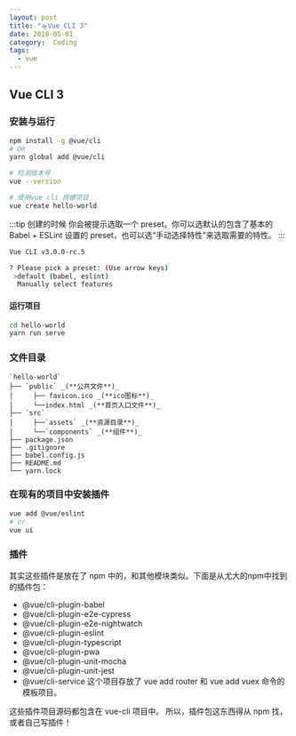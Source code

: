 ```yaml
---
layout: post
title: "🛸Vue CLI 3"
date: 2018-05-01
category:  Coding
tags:
  - vue
---
```


## Vue CLI 3
### 安装与运行
```bash
npm install -g @vue/cli
# OR
yarn global add @vue/cli

# 检测版本号
vue --version

# 使用vue cli 搭建项目
vue create hello-world

```
:::tip
创建的时候 你会被提示选取一个 preset。你可以选默认的包含了基本的 Babel + ESLint 设置的 preset，也可以选“手动选择特性”来选取需要的特性。
:::
```bash
Vue CLI v3.0.0-rc.5

? Please pick a preset: (Use arrow keys)
 >default (babel, eslint)
  Manually select features
```

#### 运行项目
```bash
cd hello-world
yarn run serve
```
### 文件目录
```
`hello-world`
├── `public` _(**公共文件**)_
│     ├── favicon.ico _(**ico图标**)_
│     └──index.html _(**首页入口文件**)_
├── `src`
│     ├──`assets` _(**资源目录**)_
│     └──`components` _(**组件**)_
├── package.json
├── .gitignore
├── babel.config.js
├── README.md
└── yarn.lock
```
### 在现有的项目中安装插件
```bash
vue add @vue/eslint
# or 
vue ui
```

### 插件
其实这些插件是放在了 npm 中的，和其他模块类似。下面是从尤大的npm中找到的插件包：

- @vue/cli-plugin-babel
- @vue/cli-plugin-e2e-cypress
- @vue/cli-plugin-e2e-nightwatch
- @vue/cli-plugin-eslint
- @vue/cli-plugin-typescript
- @vue/cli-plugin-pwa
- @vue/cli-plugin-unit-mocha
- @vue/cli-plugin-unit-jest
- @vue/cli-service 这个项目存放了 vue add router 和 vue add vuex 命令的模板项目。

这些插件项目源码都包含在 vue-cli 项目中。
所以，插件包这东西得从 npm 找，或者自己写插件！